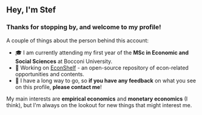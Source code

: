 ## Hey, I'm Stef

### Thanks for stopping by, and welcome to my profile!

A couple of things about the person behind this account:

- 🎓 I am currently attending my first year of the **MSc in Economic and Social Sciences** at Bocconi University.
- 🔭 Working on [EconShelf](http://econshelf.notion.site) - an open-source repository of econ-related opportunities and contents.
- 🌱 I have a long way to go, so **if you have any feedback** on what you see on this profile, **please contact me**!

My main interests are **empirical economics** and **monetary economics** (I think), but I'm always on the lookout for new things that might interest me.

<!--
**stfgrz/stfgrz** is a ✨ _special_ ✨ repository because its `README.md` (this file) appears on your GitHub profile.

Here are some ideas to get you started:

- 🔭 I’m currently working on ...
- 🌱 I’m currently learning ...
- 👯 I’m looking to collaborate on ...
- 🤔 I’m looking for help with ...
- 💬 Ask me about ...
- 📫 How to reach me: ...
- 😄 Pronouns: ...
- ⚡ Fun fact: ...
-->
